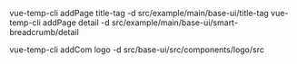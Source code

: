 vue-temp-cli addPage title-tag -d src/example/main/base-ui/title-tag
vue-temp-cli addPage detail -d src/example/main/base-ui/smart-breadcrumb/detail



vue-temp-cli addCom logo -d src/base-ui/src/components/logo/src